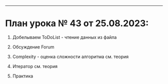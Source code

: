 

_________________________________________________

# План урока № 43 от 25.08.2023:

1. Добелываем ToDoList - чтение данных из файла

2. Обсуждение Forum 

3. Complexity - оценка сложности алгоритма
см. теория

4. Итератор 
см. теория

5. Практика 
















